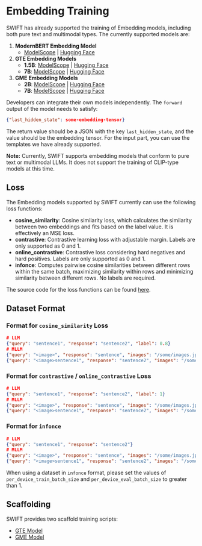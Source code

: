 # Embedding Training

SWIFT has already supported the training of Embedding models, including both pure text and multimodal types. The currently supported models are:

1. **ModernBERT Embedding Model**
   - [ModelScope](https://modelscope.cn/models/iic/gte-modernbert-base) | [Hugging Face](https://huggingface.co/Alibaba-NLP/gte-modernbert-base)
2. **GTE Embedding Models**
   - **1.5B**: [ModelScope](https://www.modelscope.cn/models/iic/gte_Qwen2-1.5B-instruct) | [Hugging Face](https://huggingface.co/Alibaba-NLP/gte-Qwen2-1.5B-instruct)
   - **7B**: [ModelScope](https://www.modelscope.cn/models/iic/gte_Qwen2-7B-instruct) | [Hugging Face](https://huggingface.co/Alibaba-NLP/gte-Qwen2-7B-instruct)
3. **GME Embedding Models**
   - **2B**: [ModelScope](https://www.modelscope.cn/models/iic/gme-Qwen2-VL-2B-Instruct) | [Hugging Face](https://huggingface.co/Alibaba-NLP/gme-Qwen2-VL-2B-Instruct)
   - **7B**: [ModelScope](https://www.modelscope.cn/models/iic/gme-Qwen2-VL-7B-Instruct) | [Hugging Face](https://huggingface.co/Alibaba-NLP/gme-Qwen2-VL-7B-Instruct)

Developers can integrate their own models independently. The `forward` output of the model needs to satisfy:

```json
{"last_hidden_state": some-embedding-tensor}
```

The return value should be a JSON with the key `last_hidden_state`, and the value should be the embedding tensor. For the input part, you can use the templates we have already supported.

**Note:** Currently, SWIFT supports embedding models that conform to pure text or multimodal LLMs. It does not support the training of CLIP-type models at this time.

## Loss

The Embedding models supported by SWIFT currently can use the following loss functions:

- **cosine_similarity**: Cosine similarity loss, which calculates the similarity between two embeddings and fits based on the label value. It is effectively an MSE loss.
- **contrastive**: Contrastive learning loss with adjustable margin. Labels are only supported as 0 and 1.
- **online_contrastive**: Contrastive loss considering hard negatives and hard positives. Labels are only supported as 0 and 1.
- **infonce**: Computes pairwise cosine similarities between different rows within the same batch, maximizing similarity within rows and minimizing similarity between different rows. No labels are required.

The source code for the loss functions can be found [here](https://github.com/modelscope/ms-swift/blob/main/swift/plugin/loss.py).

## Dataset Format

### Format for `cosine_similarity` Loss

```json
# LLM
{"query": "sentence1", "response": "sentence2", "label": 0.8}
# MLLM
{"query": "<image>", "response": "sentence", "images": "/some/images.jpg", "label": 0.7}
{"query": "<image>sentence1", "response": "sentence2", "images": "/some/images.jpg", "label": 0.7}
```

### Format for `contrastive` / `online_contrastive` Loss

```json
# LLM
{"query": "sentence1", "response": "sentence2", "label": 1}
# MLLM
{"query": "<image>", "response": "sentence", "images": "/some/images.jpg", "label": 1}
{"query": "<image>sentence1", "response": "sentence2", "images": "/some/images.jpg", "label": 0}
```

### Format for `infonce`

```json
# LLM
{"query": "sentence1", "response": "sentence2"}
# MLLM
{"query": "<image>", "response": "sentence", "images": "/some/images.jpg"}
{"query": "<image>sentence1", "response": "sentence2", "images": "/some/images.jpg"}
```

When using a dataset in `infonce` format, please set the values of `per_device_train_batch_size` and `per_device_eval_batch_size` to greater than 1.

## Scaffolding

SWIFT provides two scaffold training scripts:

- [GTE Model](../../../examples/train/embedding/train_gte.sh)
- [GME Model](../../../examples/train/embedding/train_gme.sh)